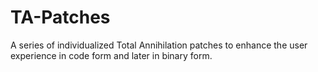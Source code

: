 # TA-Patches
A series of individualized Total Annihilation patches to enhance the user experience in code form and later in binary form.

